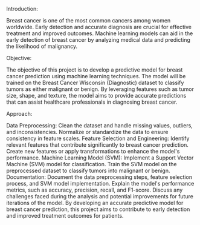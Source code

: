 Introduction:

Breast cancer is one of the most common cancers among women worldwide. Early detection and accurate diagnosis are crucial for effective treatment and improved outcomes. Machine learning models can aid in the early detection of breast cancer by analyzing medical data and predicting the likelihood of malignancy.

Objective:

The objective of this project is to develop a predictive model for breast cancer prediction using machine learning techniques. The model will be trained on the Breast Cancer Wisconsin (Diagnostic) dataset to classify tumors as either malignant or benign. By leveraging features such as tumor size, shape, and texture, the model aims to provide accurate predictions that can assist healthcare professionals in diagnosing breast cancer.

Approach:

Data Preprocessing:
Clean the dataset and handle missing values, outliers, and inconsistencies.
Normalize or standardize the data to ensure consistency in feature scales.
Feature Selection and Engineering:
Identify relevant features that contribute significantly to breast cancer prediction.
Create new features or apply transformations to enhance the model's performance.
Machine Learning Model (SVM):
Implement a Support Vector Machine (SVM) model for classification.
Train the SVM model on the preprocessed dataset to classify tumors into malignant or benign.
Documentation:
Document the data preprocessing steps, feature selection process, and SVM model implementation.
Explain the model's performance metrics, such as accuracy, precision, recall, and F1-score.
Discuss any challenges faced during the analysis and potential improvements for future iterations of the model.
By developing an accurate predictive model for breast cancer prediction, this project aims to contribute to early detection and improved treatment outcomes for patients.






